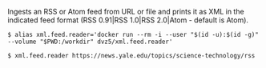 Ingests an RSS or Atom feed from URL or file and prints it as XML in the
indicated feed format (RSS 0.91|RSS 1.0|RSS 2.0|Atom - default is Atom).

    $ alias xml.feed.reader='docker run --rm -i --user "$(id -u):$(id -g)" --volume "$PWD:/workdir" dvz5/xml.feed.reader'

    $ xml.feed.reader https://news.yale.edu/topics/science-technology/rss
